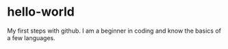 # hello-world
My first steps with github.
I am a beginner in coding and know the basics of a few languages.
